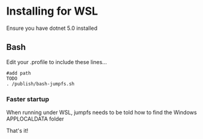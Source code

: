 # Installing for WSL

Ensure you have dotnet 5.0 installed

## Bash

Edit your .profile to include these lines...
```
#add path
TODO
. /publish/bash-jumpfs.sh
```

### Faster startup

When running under WSL, jumpfs needs to be told how to find the Windows APPLOCALDATA folder



That's it!


